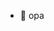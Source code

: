 - 👋 opa

<!---
gihz/gihz is a ✨ special ✨ repository because its `README.md` (this file) appears on your GitHub profile.
You can click the Preview link to take a look at your changes.
--->
